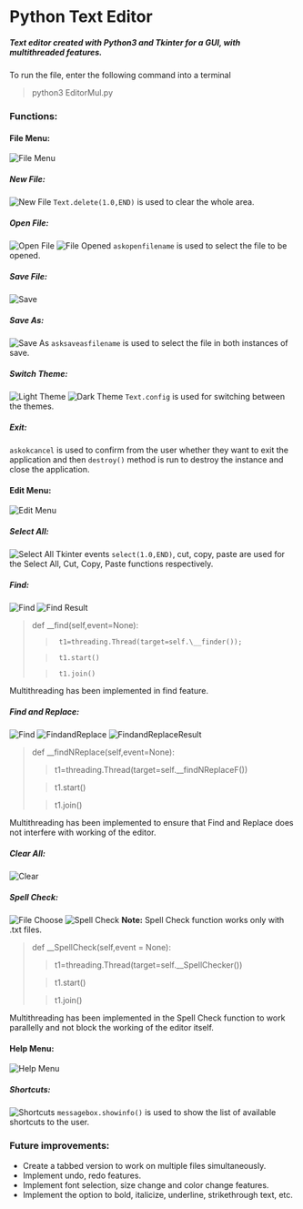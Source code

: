 # Python Text Editor #
##### Text editor created with Python3 and Tkinter for a GUI, with multithreaded features. #####

To run the file, enter the following command into a terminal
>python3 EditorMul.py

### Functions:
#### File Menu:
![File Menu](FileMenu.jpg)

##### New File:
![New File](NewFile.jpg)
`Text.delete(1.0,END)` is used to clear the whole area.

##### Open File:
![Open File](FileOpen.jpg)
![File Opened](FullScreen.jpg)
`askopenfilename` is used to select the file to be opened.

##### Save File:
![Save](FileSave.jpg)

##### Save As:
![Save As](FileSaveAs.jpg)
`asksaveasfilename` is used to select the file in both instances of save.

##### Switch Theme:
![Light Theme](Light.jpg)
![Dark Theme](Dark.jpg)
`Text.config` is used for switching between the themes.

##### Exit:
`askokcancel` is used to confirm from the user whether they want to exit the application and then `destroy()` method is run to destroy the instance and close the application.

#### Edit Menu:
![Edit Menu](EditMenu.jpg)

##### Select All:
![Select All](SelectAll.jpg)
Tkinter events `select(1.0,END)`, cut, copy, paste are used for the Select All, Cut, Copy, Paste functions respectively.

##### Find:
![Find](Find.jpg)
![Find Result](FindResult.jpg)
>def \__find(self,event=None):
>
>>		t1=threading.Thread(target=self.\__finder());
>
>>		t1.start()
>
>>		t1.join()
>
Multithreading has been implemented in find feature.

##### Find and Replace:
![Find](FindandReplace.jpg)
![FindandReplace](FindandReplace2.jpg)
![FindandReplaceResult](FindandReplaceResult.jpg)
>def \__findNReplace(self,event=None):
>
>>t1=threading.Thread(target=self.\__findNReplaceF())
>
>>t1.start()
>
>>t1.join()
>
Multithreading has been implemented to ensure that Find and Replace does not interfere with working of the editor.

##### Clear All:
![Clear](Clear.jpg)

##### Spell Check:
![File Choose](SpellCheckSelectFile.jpg)
![Spell Check](SpellCheck.jpg)
**Note:** Spell Check function works only with .txt files.<br>
>def \__SpellCheck(self,event = None):
>
>>t1=threading.Thread(target=self.\__SpellChecker())
>
>>t1.start()
>
>>t1.join()
>
Multithreading has been implemented in the Spell Check function to work parallelly and not block the working of the editor itself.

#### Help Menu:
![Help Menu](HelpMenu.jpg)

##### Shortcuts:
![Shortcuts](Shortcuts.jpg)
`messagebox.showinfo()` is used to show the list of available shortcuts to the user.

### Future improvements:
- Create a tabbed version to work on multiple files simultaneously.
- Implement undo, redo features.
- Implement font selection, size change and color change features.
- Implement the option to bold, italicize, underline, strikethrough text, etc.
